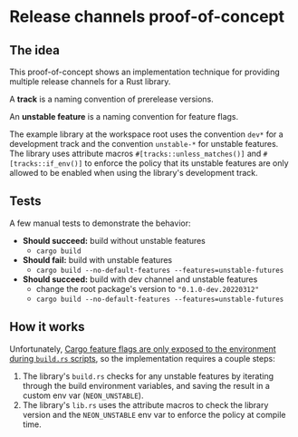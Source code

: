 # Release channels proof-of-concept

## The idea

This proof-of-concept shows an implementation technique for providing multiple release channels for a Rust library.

A **track** is a naming convention of prerelease versions.

An **unstable feature** is a naming convention for feature flags.

The example library at the workspace root uses the convention `dev*` for a development track and the convention `unstable-*` for unstable features. The library uses attribute macros `#[tracks::unless_matches()]` and `#[tracks::if_env()]` to enforce the policy that its unstable features are only allowed to be enabled when using the library's development track.

## Tests

A few manual tests to demonstrate the behavior:

- **Should succeed:** build without unstable features
  - `cargo build`
- **Should fail:** build with unstable features
  - `cargo build --no-default-features --features=unstable-futures`
- **Should succeed:** build with dev channel and unstable features
  - change the root package's version to `"0.1.0-dev.20220312"`
  - `cargo build --no-default-features --features=unstable-futures`

## How it works

Unfortunately, [Cargo feature flags are only exposed to the environment during `build.rs` scripts](https://doc.rust-lang.org/cargo/reference/environment-variables.html#environment-variables-cargo-sets-for-build-scripts), so the implementation requires a couple steps:

1. The library's `build.rs` checks for any unstable features by iterating through the build environment variables, and saving the result in a custom env var (`NEON_UNSTABLE`).
2. The library's `lib.rs` uses the attribute macros to check the library version and the `NEON_UNSTABLE` env var to enforce the policy at compile time.
